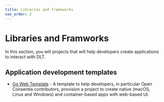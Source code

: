 ```yaml
---
title: Libraries and frameworks
nav_order: 2
---
```


# Libraries and Framworks

In this section, you will projects that will help developers create applications to interact with DLT.

## Application development templates

* [Go Web Template](https://github.com/openconsentia/go-web-template) - A template to help developers, in particular Open Consentia contributors, provision a project to create native (macOS, Linux and Windows) and container-based apps with web-based UI.